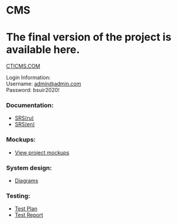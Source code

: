 # CMS
# The final version of the project is available here.
[CTICMS.COM](http://cticms.com/#/)

Login Information:  
Username: admin@admin.com  
Password: bsuir2020!

### Documentation:
- [SRS(ru)](Documentation/SRS(ru).md)
- [SRS(en)](Documentation/SRS(en).md)

### Mockups:  
- [View project mockups](https://github.com/AnnaGavrilowa/CMS/tree/master/Mockups)

### System design:  
- [Diagrams](https://github.com/AnnaGavrilowa/CMS/tree/master/Documentation/UML-Diagrams)

### Testing:  
- [Test Plan](https://github.com/AnnaGavrilowa/CMS/blob/master/Tests/Plan.md)  
- [Test Report](https://github.com/AnnaGavrilowa/CMS/blob/master/Tests/Report.md)
